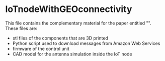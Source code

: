 # IoTnodeWithGEOconnectivity

This file contains the complementary material for the paper entitled "".
These files are:
- stl files of the components that are 3D printed
- Python script used to download messages from Amazon Web Services
- firmware of the control unit
- CAD model for the antenna simulation inside the IoT node
